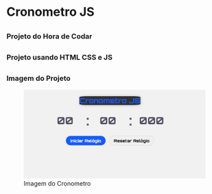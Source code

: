 ## <h1 > Cronometro JS </h1>
## <h3> Projeto do  Hora de Codar </h3>
## <h3> Projeto usando HTML CSS e JS</h3>
## <h3> Imagem do Projeto </h3>
<div>
    <figure>
        <img src="./img/clock.jpg" alt="image-page">
        <figcaption> Imagem do Cronometro </figcaption>
    </figure>
</div>